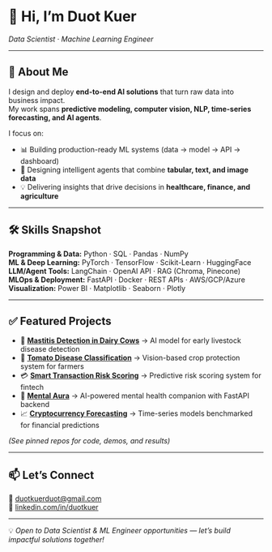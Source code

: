 # 👋 Hi, I’m Duot Kuer  
_Data Scientist · Machine Learning Engineer_

---

## 🚀 About Me
I design and deploy **end-to-end AI solutions** that turn raw data into business impact.  
My work spans **predictive modeling, computer vision, NLP, time-series forecasting, and AI agents**.  

I focus on:
- 📊 Building production-ready ML systems (data → model → API → dashboard)  
- 🤖 Designing intelligent agents that combine **tabular, text, and image data**  
- 💡 Delivering insights that drive decisions in **healthcare, finance, and agriculture**  

---

## 🛠 Skills Snapshot
**Programming & Data:** Python · SQL · Pandas · NumPy  
**ML & Deep Learning:** PyTorch · TensorFlow · Scikit-Learn · HuggingFace  
**LLM/Agent Tools:** LangChain · OpenAI API · RAG (Chroma, Pinecone)  
**MLOps & Deployment:** FastAPI · Docker · REST APIs · AWS/GCP/Azure  
**Visualization:** Power BI · Matplotlib · Seaborn · Plotly  

---

## ✅ Featured Projects
- 🐄 **[Mastitis Detection in Dairy Cows](#)** → AI model for early livestock disease detection  
- 🍅 **[Tomato Disease Classification](#)** → Vision-based crop protection system for farmers  
- 💳 **[Smart Transaction Risk Scoring](#)** → Predictive risk scoring system for fintech  
- 🧠 **[Mental Aura](#)** → AI-powered mental health companion with FastAPI backend  
- 📈 **[Cryptocurrency Forecasting](#)** → Time-series models benchmarked for financial predictions  

*(See pinned repos for code, demos, and results)*  

---

## 📫 Let’s Connect
📧 duotkuerduot@gmail.com  
🔗 [linkedin.com/in/duotkuer](https://www.linkedin.com/in/duotkuer)  

---

💡 *Open to Data Scientist & ML Engineer opportunities — let’s build impactful solutions together!*  
